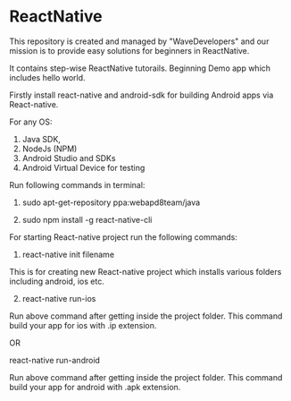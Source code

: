 # ReactNative
This repository is created and managed by "WaveDevelopers" and our mission is to provide easy solutions for beginners in ReactNative.

It contains step-wise ReactNative tutorails. Beginning Demo app which includes hello world.

Firstly install react-native and android-sdk for building Android apps via React-native.

For any OS: 
1) Java SDK,
2) NodeJs (NPM)
3) Android Studio and SDKs
4) Android Virtual Device for testing

Run following commands in terminal:

1) sudo apt-get-repository ppa:webapd8team/java

2) sudo npm install -g react-native-cli


For starting React-native project run the following commands: 
1) react-native init filename 


This is for creating new React-native project which installs various folders including android, ios etc.

2) react-native run-ios 


Run above command after getting inside the project folder.
This command build your app for ios with .ip extension.

OR

react-native run-android 


Run above command after getting inside the project folder.
This command build your app for android with .apk extension.


